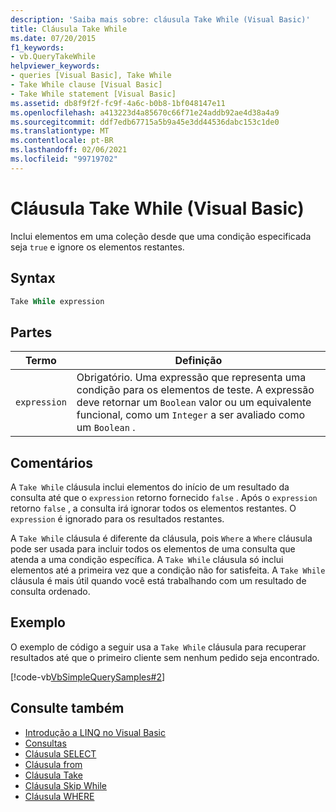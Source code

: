 ```yaml
---
description: 'Saiba mais sobre: cláusula Take While (Visual Basic)'
title: Cláusula Take While
ms.date: 07/20/2015
f1_keywords:
- vb.QueryTakeWhile
helpviewer_keywords:
- queries [Visual Basic], Take While
- Take While clause [Visual Basic]
- Take While statement [Visual Basic]
ms.assetid: db8f9f2f-fc9f-4a6c-b0b8-1bf048147e11
ms.openlocfilehash: a413223d4a85670c66f71e24addb92ae4d38a4a9
ms.sourcegitcommit: ddf7edb67715a5b9a45e3dd44536dabc153c1de0
ms.translationtype: MT
ms.contentlocale: pt-BR
ms.lasthandoff: 02/06/2021
ms.locfileid: "99719702"
---
```

# <a name="take-while-clause-visual-basic"></a>Cláusula Take While (Visual Basic)

Inclui elementos em uma coleção desde que uma condição especificada seja `true` e ignore os elementos restantes.  
  
## <a name="syntax"></a>Syntax  
  
```vb  
Take While expression  
```  
  
## <a name="parts"></a>Partes  
  
|Termo|Definição|  
|---|---|  
|`expression`|Obrigatório. Uma expressão que representa uma condição para os elementos de teste. A expressão deve retornar um `Boolean` valor ou um equivalente funcional, como um `Integer` a ser avaliado como um `Boolean` .|  
  
## <a name="remarks"></a>Comentários  

 A `Take While` cláusula inclui elementos do início de um resultado da consulta até que o `expression` retorno fornecido `false` . Após o `expression` retorno `false` , a consulta irá ignorar todos os elementos restantes. O `expression` é ignorado para os resultados restantes.  
  
 A `Take While` cláusula é diferente da cláusula, pois `Where` a `Where` cláusula pode ser usada para incluir todos os elementos de uma consulta que atenda a uma condição específica. A `Take While` cláusula só inclui elementos até a primeira vez que a condição não for satisfeita. A `Take While` cláusula é mais útil quando você está trabalhando com um resultado de consulta ordenado.  
  
## <a name="example"></a>Exemplo  

 O exemplo de código a seguir usa a `Take While` cláusula para recuperar resultados até que o primeiro cliente sem nenhum pedido seja encontrado.  
  
 [!code-vb[VbSimpleQuerySamples#2](~/samples/snippets/visualbasic/VS_Snippets_VBCSharp/VbSimpleQuerySamples/VB/QuerySamples1.vb#2)]  
  
## <a name="see-also"></a>Consulte também

- [Introdução a LINQ no Visual Basic](../../programming-guide/language-features/linq/introduction-to-linq.md)
- [Consultas](index.md)
- [Cláusula SELECT](select-clause.md)
- [Cláusula from](from-clause.md)
- [Cláusula Take](take-clause.md)
- [Cláusula Skip While](skip-while-clause.md)
- [Cláusula WHERE](where-clause.md)
